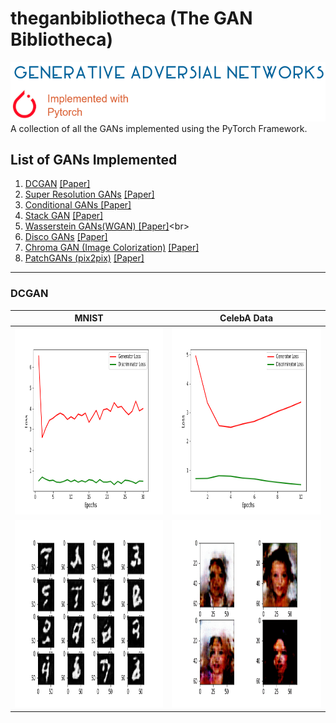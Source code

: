 # theganbibliotheca (The GAN Bibliotheca)

![gan logo](readme_materials/gan_logo.png)
A collection of all the GANs implemented using the PyTorch Framework.
<br>

## List of GANs Implemented
1.  [DCGAN](#dcgan)  [[Paper]](https://arxiv.org/abs/1511.06434)<br>
2. [Super Resolution GANs](#) [[Paper]](https://arxiv.org/abs/1609.04802)<br>
3.  [Conditional GANs ](#) [[Paper]](https://arxiv.org/abs/1411.1784)<br>
4.  [Stack GAN](#) [[Paper]](https://arxiv.org/abs/1612.03242) <br>
5.  [Wasserstein GANs(WGAN) ](#) [[Paper]](https://arxiv.org/pdf/1701.07875.pdf')<br>
6.  [Disco GANs](#)  [[Paper]](https://arxiv.org/pdf/1703.05192.pdf)<br>
7.  [Chroma GAN (Image Colorization)](#) [[Paper]](https://arxiv.org/pdf/1907.09837.pdf)<br>
8.  [PatchGANs (pix2pix)](#) [[Paper]](https://arxiv.org/abs/1611.07004)<br>

<hr>

### DCGAN
MNIST |CelebA Data
---------------|-----------------
<img src="readme_materials/DCGAN/MNIST_DCGAN_LOSS.png" width="400" height="300" />|<img src="readme_materials/DCGAN/CELEBA_DCGAN_LOSS.png" width="400" height="300" />
<img src="readme_materials/DCGAN/ezgif.com-gif-maker.gif" width="400" height="300" />|<img src="readme_materials/DCGAN/CELEB_GIF.gif" width="400" height="300" />






